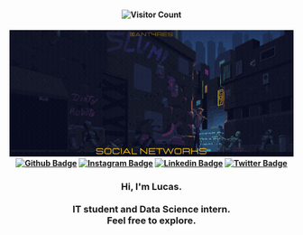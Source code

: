 <!--- VISIT COUNTER -->
<h4 align="center">

![Visitor Count](https://profile-counter.glitch.me/{Antar4s}/count.svg)
</h4>


<!--- GIF AND SOCIAL MEDIA --> 
<h4 align="center">

![Welcome](https://github.com/Antar4s/ANTAR4S/blob/master/Assets/SuavementeLucas.gif?raw=true)
[![Github Badge](https://img.shields.io/badge/Facebook-1877F2?style=for-the-badge&logo=facebook&logoColor=white)](https://www.facebook.com/SuavementeLucas/)
[![Instagram Badge](https://img.shields.io/badge/Instagram-E4405F?style=for-the-badge&logo=instagram&logoColor=white)](https://www.instagram.com/Antar4s/)
[![Linkedin Badge](https://img.shields.io/badge/LinkedIn-0077B5?style=for-the-badge&logo=linkedin&logoColor=white)](https://www.linkedin.com/in/Antar4s/)
[![Twitter Badge](https://img.shields.io/badge/Twitter-1DA1F2?style=for-the-badge&logo=twitter&logoColor=white)](https://twitter.com/Antar4s)
</h4>


<!--- ABOUT ME -->
<h3 align="center">
    Hi, I'm Lucas. <br><br>
    IT student and Data Science intern. <br>
    Feel free to explore.
</h3>
